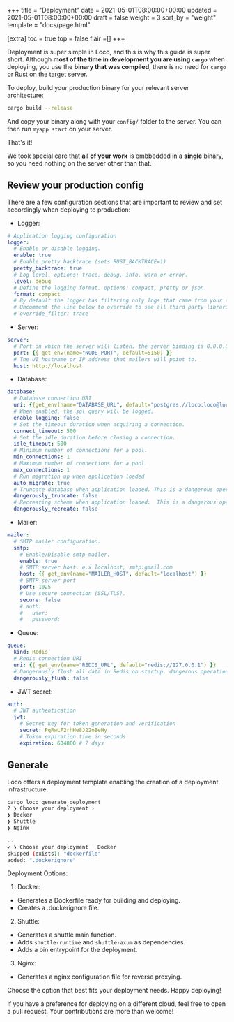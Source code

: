 +++
title = "Deployment"
date = 2021-05-01T08:00:00+00:00
updated = 2021-05-01T08:00:00+00:00
draft = false
weight = 3
sort_by = "weight"
template = "docs/page.html"

[extra]
toc = true
top = false
flair =[]
+++

Deployment is super simple in Loco, and this is why this guide is super short. Although **most of the time in development you are using `cargo`** when deploying, you use the **binary that was compiled**, there is no need for `cargo` or Rust on the target server.

To deploy, build your production binary for your relevant server architecture:

<!-- <snip id="build-command" inject_from="yaml" template="sh"> -->
```sh
cargo build --release
```
<!-- </snip>-->

And copy your binary along with your `config/` folder to the server. You can then run `myapp start` on your server.

That's it!

We took special care that **all of your work** is embbedded in a **single** binary, so you need nothing on the server other than that.

## Review your production config

There are a few configuration sections that are important to review and set accordingly when deploying to production:

- Logger:

<!-- <snip id="configuration-logger" inject_from="code" template="yaml"> -->
```yaml
# Application logging configuration
logger:
  # Enable or disable logging.
  enable: true
  # Enable pretty backtrace (sets RUST_BACKTRACE=1)
  pretty_backtrace: true
  # Log level, options: trace, debug, info, warn or error.
  level: debug
  # Define the logging format. options: compact, pretty or json
  format: compact
  # By default the logger has filtering only logs that came from your code or logs that came from `loco` framework. to see all third party libraries
  # Uncomment the line below to override to see all third party libraries you can enable this config and override the logger filters.
  # override_filter: trace
```
<!-- </snip>-->
 

- Server:
<!-- <snip id="configuration-server" inject_from="code" template="yaml"> -->
```yaml
server:
  # Port on which the server will listen. the server binding is 0.0.0.0:{PORT}
  port: {{ get_env(name="NODE_PORT", default=5150) }}
  # The UI hostname or IP address that mailers will point to.
  host: http://localhost
```
<!-- </snip>-->


- Database:
<!-- <snip id="configuration-database" inject_from="code" template="yaml"> -->
```yaml
database:
  # Database connection URI
  uri: {{get_env(name="DATABASE_URL", default="postgres://loco:loco@localhost:5432/loco_app")}}
  # When enabled, the sql query will be logged.
  enable_logging: false
  # Set the timeout duration when acquiring a connection.
  connect_timeout: 500
  # Set the idle duration before closing a connection.
  idle_timeout: 500
  # Minimum number of connections for a pool.
  min_connections: 1
  # Maximum number of connections for a pool.
  max_connections: 1
  # Run migration up when application loaded
  auto_migrate: true
  # Truncate database when application loaded. This is a dangerous operation, make sure that you using this flag only on dev environments or test mode
  dangerously_truncate: false
  # Recreating schema when application loaded.  This is a dangerous operation, make sure that you using this flag only on dev environments or test mode
  dangerously_recreate: false
```
<!-- </snip>-->


- Mailer:
<!-- <snip id="configuration-mailer" inject_from="code" template="yaml"> -->
```yaml
mailer:
  # SMTP mailer configuration.
  smtp:
    # Enable/Disable smtp mailer.
    enable: true
    # SMTP server host. e.x localhost, smtp.gmail.com
    host: {{ get_env(name="MAILER_HOST", default="localhost") }}
    # SMTP server port
    port: 1025
    # Use secure connection (SSL/TLS).
    secure: false
    # auth:
    #   user:
    #   password:
```
<!-- </snip>-->

- Queue:
<!-- <snip id="configuration-queue" inject_from="code" template="yaml"> -->
```yaml
queue:
  kind: Redis
  # Redis connection URI
  uri: {{ get_env(name="REDIS_URL", default="redis://127.0.0.1") }}
  # Dangerously flush all data in Redis on startup. dangerous operation, make sure that you using this flag only on dev environments or test mode
  dangerously_flush: false
```
<!-- </snip>-->

- JWT secret:
<!-- <snip id="configuration-auth" inject_from="code" template="yaml"> -->
```yaml
auth:
  # JWT authentication
  jwt:
    # Secret key for token generation and verification
    secret: PqRwLF2rhHe8J22oBeHy
    # Token expiration time in seconds
    expiration: 604800 # 7 days
```
<!-- </snip>-->


## Generate

Loco offers a deployment template enabling the creation of a deployment infrastructure.

<!-- <snip id="generate-deployment-command" inject_from="yaml" template="sh"> -->
```sh
cargo loco generate deployment
? ❯ Choose your deployment ›
❯ Docker
❯ Shuttle
❯ Nginx

..
✔ ❯ Choose your deployment · Docker
skipped (exists): "dockerfile"
added: ".dockerignore"
```
<!-- </snip>-->


Deployment Options:

1. Docker:

- Generates a Dockerfile ready for building and deploying.
- Creates a .dockerignore file.

2. Shuttle:

- Generates a shuttle main function.
- Adds `shuttle-runtime` and `shuttle-axum` as dependencies.
- Adds a bin entrypoint for the deployment.

3. Nginx:

- Generates a nginx configuration file for reverse proxying.

Choose the option that best fits your deployment needs. Happy deploying!

If you have a preference for deploying on a different cloud, feel free to open a pull request. Your contributions are more than welcome!
